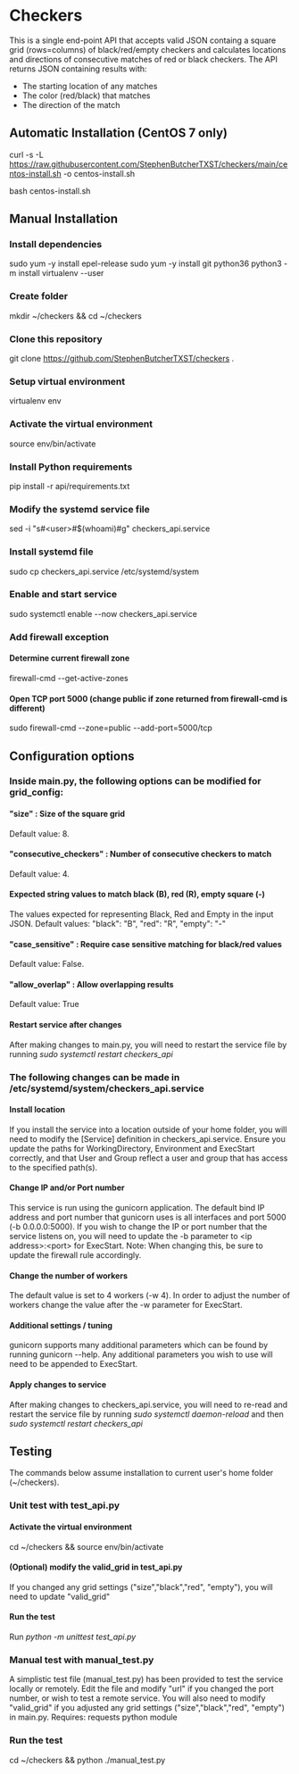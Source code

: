 # Checkers

This is a single end-point API that accepts valid JSON containg a square grid (rows=columns) of black/red/empty checkers and calculates locations and directions of consecutive matches of red or black checkers. The API returns JSON containing results with:
* The starting location of any matches
* The color (red/black) that matches
* The direction of the match

## Automatic Installation (CentOS 7 only)
curl -s -L https://raw.githubusercontent.com/StephenButcherTXST/checkers/main/centos-install.sh -o centos-install.sh

bash centos-install.sh

## Manual Installation
### Install dependencies
sudo yum -y install epel-release
sudo yum -y install git python36
python3 -m install virtualenv --user
### Create folder
mkdir ~/checkers && cd ~/checkers
### Clone this repository
git clone https://github.com/StephenButcherTXST/checkers .
### Setup virtual environment
virtualenv env
### Activate the virtual environment
source env/bin/activate
### Install Python requirements
pip install -r api/requirements.txt
### Modify the systemd service file
sed -i "s#&lt;user&gt;#$(whoami)#g" checkers_api.service 
### Install systemd file
sudo cp checkers_api.service /etc/systemd/system
### Enable and start service
sudo systemctl enable --now checkers_api.service
### Add firewall exception
#### Determine current firewall zone
firewall-cmd --get-active-zones
#### Open TCP port 5000 (change public if zone returned from firewall-cmd is different)
sudo firewall-cmd --zone=public --add-port=5000/tcp

## Configuration options
### Inside main.py, the following options can be modified for grid_config:
#### "size" : Size of the square grid
Default value: 8.

#### "consecutive_checkers" : Number of consecutive checkers to match
Default value: 4.

#### Expected string values to match black (B), red (R), empty square (-)
The values expected for representing Black, Red and Empty in the input JSON.
Default values: "black": "B", "red": "R", "empty": "-"

#### "case_sensitive" : Require case sensitive matching for black/red values
Default value: False. 

#### "allow_overlap" : Allow overlapping results
Default value: True

#### Restart service after changes
After making changes to main.py, you will need to restart the service file by running _sudo systemctl restart checkers_api_

### The following changes can be made in /etc/systemd/system/checkers_api.service
#### Install location
If you install the service into a location outside of your home folder, you will need to modify the \[Service\] definition in checkers_api.service.
Ensure you update the paths for WorkingDirectory, Environment and ExecStart correctly, and that User and Group reflect a user and group that has access to the specified path(s).
#### Change IP and/or Port number
This service is run using the gunicorn application. The default bind IP address and port number that gunicorn uses is all interfaces and port 5000 (-b 0.0.0.0:5000). If you wish to change the IP or port number that the service listens on, you will need to update the -b parameter to &lt;ip address&gt;:&lt;port&gt; for ExecStart. Note: When changing this, be sure to update the firewall rule accordingly.
#### Change the number of workers
The default value is set to 4 workers (-w 4). In order to adjust the number of workers change the value after the -w parameter for ExecStart.
#### Additional settings / tuning
gunicorn supports many additional parameters which can be found by running gunicorn --help. Any additional parameters you wish to use will need to be appended to ExecStart.
#### Apply changes to service
After making changes to checkers_api.service, you will need to re-read and restart the service file by running _sudo systemctl daemon-reload_ and then _sudo systemctl restart checkers_api_

## Testing
The commands below assume installation to current user's home folder (~/checkers).
### Unit test with test_api.py
#### Activate the virtual environment
cd ~/checkers && source env/bin/activate
#### (Optional) modify the valid_grid in test_api.py
If you changed any grid settings ("size","black","red", "empty"), you will need to update "valid_grid"
#### Run the test
Run _python -m unittest test_api.py_

### Manual test with manual_test.py
A simplistic test file (manual_test.py) has been provided to test the service locally or remotely. Edit the file and modify "url" if you changed the port number, or wish to test a remote service. You will also need to modify "valid_grid" if you adjusted any grid settings ("size","black","red", "empty") in main.py. Requires: requests python module
### Run the test
cd ~/checkers && python ./manual_test.py
